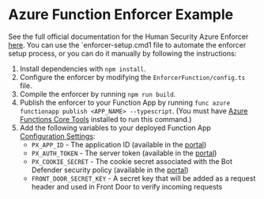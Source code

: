 # Azure Function Enforcer Example

See the full official documentation for the Human Security Azure Enforcer [here](https://docs.perimeterx.com/docs/installation-azure).
You can use the `enforcer-setup.cmd1 file to automate the enforcer setup process, or you can do it manually by following the instructions:

1. Install dependencies with `npm install`.
2. Configure the enforcer by modifying the `EnforcerFunction/config.ts` file.
3. Compile the enforcer by running `npm run build`.
4. Publish the enforcer to your Function App by running `func azure functionapp publish <APP_NAME> --typescript`. (You must have [Azure Functions Core Tools](https://learn.microsoft.com/en-us/azure/azure-functions/functions-run-local) installed to run this command.)
5. Add the following variables to your deployed Function App [Configuration Settings](https://learn.microsoft.com/en-us/azure/app-service/configure-common?tabs=portal#configure-app-settings):
    * `PX_APP_ID` - The application ID (available in the [portal](https://console.perimeterx.com/))
    * `PX_AUTH_TOKEN` - The server token (available in the [portal](https://console.perimeterx.com/))
    * `PX_COOKIE_SECRET` - The cookie secret associated with the Bot Defender security policy (available in the [portal](https://console.perimeterx.com/))
    * `FRONT_DOOR_SECRET_KEY` - A secret key that will be added as a request header and used in Front Door to verify incoming requests
